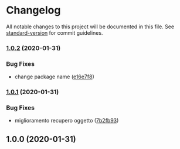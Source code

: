 # Changelog

All notable changes to this project will be documented in this file. See [standard-version](https://github.com/conventional-changelog/standard-version) for commit guidelines.

### [1.0.2](https://github.com/escsrl/exporter/compare/v1.0.1...v1.0.2) (2020-01-31)


### Bug Fixes

* change package name ([e16e7f8](https://github.com/escsrl/exporter/commit/e16e7f887ffafd0ee22c25fe79a283447362e511))

### [1.0.1](https://github.com/escsrl/exporter/compare/v1.0.0...v1.0.1) (2020-01-31)


### Bug Fixes

* miglioramento recupero oggetto ([7b2fb93](https://github.com/escsrl/exporter/commit/7b2fb93bae91c02b9838ab697f29999bfa7c3975))

## 1.0.0 (2020-01-31)
